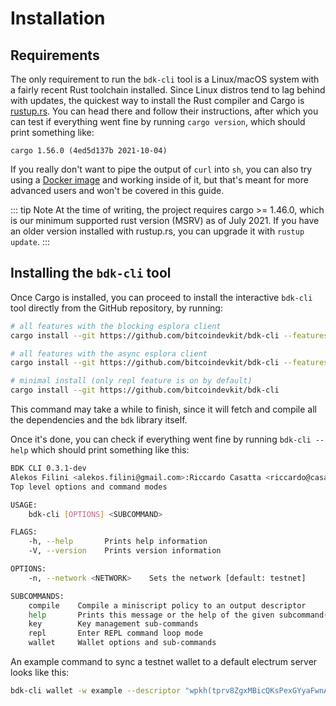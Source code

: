 # Installation

## Requirements

The only requirement to run the `bdk-cli` tool is a Linux/macOS system with a fairly recent Rust
toolchain installed. Since Linux distros tend to lag behind with updates, the quickest way to
install the Rust compiler and Cargo is [rustup.rs](https://rustup.rs/). You can head there and
follow their instructions, after which you can test if everything went fine by running
`cargo version`, which should print something like:

```
cargo 1.56.0 (4ed5d137b 2021-10-04)
```

If you really don't want to pipe the output of `curl` into `sh`, you can also try using a
[Docker image](https://hub.docker.com/_/rust) and working inside of it, but that's meant for more
advanced users and won't be covered in this guide.

::: tip Note
At the time of writing, the project requires cargo >= 1.46.0, which is our minimum supported rust version (MSRV) as of July 2021. If you have an older version installed with rustup.rs, you can upgrade it with `rustup update`.
:::

## Installing the `bdk-cli` tool

Once Cargo is installed, you can proceed to install the interactive `bdk-cli` tool directly from
the GitHub repository, by running:

```bash
# all features with the blocking esplora client 
cargo install --git https://github.com/bitcoindevkit/bdk-cli --features=esplora-ureq,compiler

# all features with the async esplora client 
cargo install --git https://github.com/bitcoindevkit/bdk-cli --features=esplora-reqwest,compiler

# minimal install (only repl feature is on by default)
cargo install --git https://github.com/bitcoindevkit/bdk-cli
```

This command may take a while to finish, since it will fetch and compile all the dependencies and the `bdk` library itself.

Once it's done, you can check if everything went fine by running `bdk-cli --help` which should print something like this:

```bash
BDK CLI 0.3.1-dev
Alekos Filini <alekos.filini@gmail.com>:Riccardo Casatta <riccardo@casatta.it>:Steve Myers <steve@notmandatory.org>
Top level options and command modes

USAGE:
    bdk-cli [OPTIONS] <SUBCOMMAND>

FLAGS:
    -h, --help       Prints help information
    -V, --version    Prints version information

OPTIONS:
    -n, --network <NETWORK>    Sets the network [default: testnet]

SUBCOMMANDS:
    compile    Compile a miniscript policy to an output descriptor
    help       Prints this message or the help of the given subcommand(s)
    key        Key management sub-commands
    repl       Enter REPL command loop mode
    wallet     Wallet options and sub-commands

```

An example command to sync a testnet wallet to a default electrum server looks like this:

```bash
bdk-cli wallet -w example --descriptor "wpkh(tprv8ZgxMBicQKsPexGYyaFwnAsCXCjmz2FaTm6LtesyyihjbQE3gRMfXqQBXKM43DvC1UgRVv1qom1qFxNMSqVAs88qx9PhgFnfGVUdiiDf6j4/0/*)" sync
```
